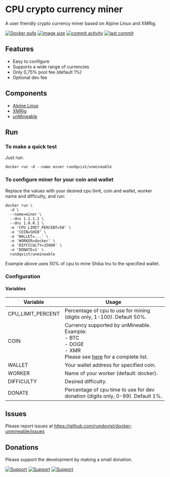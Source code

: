 # CPU crypto currency miner
A user friendly crypto currency miner based on Alpine Linux and XMRig. 

[![Docker pulls](https://img.shields.io/docker/pulls/rundqvist/unmineable.svg)](https://hub.docker.com/r/rundqvist/unmineable)
[![image size](https://img.shields.io/docker/image-size/rundqvist/unmineable.svg)](https://hub.docker.com/r/rundqvist/unmineable)
[![commit activity](https://img.shields.io/github/commit-activity/m/rundqvist/docker-unmineable)](https://github.com/rundqvist/docker-unmineable)
[![last commit](https://img.shields.io/github/last-commit/rundqvist/docker-unmineable.svg)](https://github.com/rundqvist/docker-unmineable)

## Features
* Easy to configure
* Supports a wide range of currencies
* Only 0,75% pool fee (default 1%)
* Optional dev fee

## Components
* [Alpine Linux](https://www.alpinelinux.org)
* [XMRig](https://xmrig.com)
* [unMineable](https://unmineable.com/?ref=p0qy-qr2o)

## Run
### To make a quick test
Just run: 
```
docker run -d --name miner rundqvist/unmineable
```

### To configure miner for your coin and wallet
Replace the values with your desired cpu limit, coin and wallet, worker name and difficulty, and run:
```
docker run \
  -d \
  --name=miner \
  --dns 1.1.1.1 \ 
  --dns 1.0.0.1 \ 
  -e 'CPU_LIMIT_PERCENT=50' \
  -e 'COIN=SHIB' \
  -e 'WALLET=...' \
  -e 'WORKER=docker' \
  -e 'DIFFICULTY=35000' \
  -e 'DONATE=1' \
  rundqvist/unmineable
```
Example above uses 50% of cpu to mine Shiba Inu to the specified wallet.

### Configuration

#### Variables

| Variable | Usage |
|----------|-------|
| CPU_LIMIT_PERCENT | Percentage of cpu to use for mining (digits only, 1-100). Default 50%. |
| COIN | Currency supported by unMineable.<br />Example:<br/>- BTC<br />- DOGE<br />- XMR<br/>Please see [here](https://unmineable.com/coins?ref=p0qy-qr2o) for a complete list. |
| WALLET | Your wallet address for specified coin. |
| WORKER | Name of your worker (default: docker). |
| DIFFICULTY | Desired difficulty. |
| DONATE | Percentage of cpu time to use for dev donation (digits only, 0-99). Default 1%. |

## Issues
Please report issues at https://github.com/rundqvist/docker-unmineable/issues

## Donations
Please support the development by making a small donation.

[![Support](https://img.shields.io/badge/support-Flattr-brightgreen)](https://flattr.com/@rundqvist)
[![Support](https://img.shields.io/badge/support-Buy%20me%20a%20coffee-orange)](https://www.buymeacoffee.com/rundqvist)
[![Support](https://img.shields.io/badge/support-PayPal-blue)](https://www.paypal.com/cgi-bin/webscr?cmd=_s-xclick&hosted_button_id=SZ7J9JL9P5DGE&source=url)